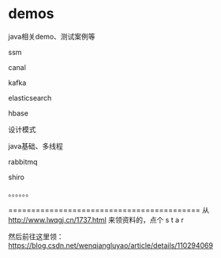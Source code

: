 # demos
java相关demo、测试案例等

ssm

canal

kafka

elasticsearch

hbase

设计模式

java基础、多线程

rabbitmq

shiro

。。。。。。

==========================================
从 http://www.lwqgj.cn/1737.html 来领资料的，点个 s t a r 

然后前往这里领：https://blog.csdn.net/wenqiangluyao/article/details/110294069
